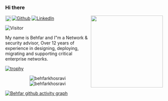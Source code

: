 
### Hi there 

<img align='left' src="https://media.giphy.com/media/hvRJCLFzcasrR4ia7z/giphy.gif" width="18px">

<img align='right' src="https://media.giphy.com/media/836HiJc7pgzy8iNXCn/giphy.gif" width="230" />


<p>
<a href="https://github.com/behfarkhosravi" target="_blank"><img alt="Github" src="https://img.shields.io/badge/GitHub-%2312100E.svg?&style=for-the-badge&logo=Github&logoColor=white" /></a> 
<a href="https://www.linkedin.com/in/behfarkhosravi" target="_blank"><img alt="LinkedIn" src="https://img.shields.io/badge/linkedin-%230077B5.svg?&style=for-the-badge&logo=linkedin&logoColor=white" /></a>
</p>

![Visitor](https://visitor-badge.laobi.icu/badge?page_id=behfarkhosravi.behfarkhosravi)

My name is Behfar and I"m a Network & security advisor, Over 12 years of experience in designing, deploying, migrating and supporting critical enterprise networks.



[![trophy](https://github-profile-trophy.vercel.app/?username=behfarkhosravi&rank=-C,-B&no-bg=true&no-frame=true&theme=algolia&row=2&column=3&margin-w=15&margin-h=15)](https://github.com/ryo-ma/github-profile-trophy)

<div align="center">
 <img src="https://github-readme-streak-stats.herokuapp.com/?user=behfarkhosravi&theme=algolia&hide_border=true" alt="behfarkhosravi" />
</div>

<div align="center">
 <img src="https://github-readme-stats.vercel.app/api?username=behfarkhosravi&theme=algolia&hide_border=true&count_private=true" alt="behfarkhosravi" />
</div>


[![Behfar github activity graph](https://activity-graph.herokuapp.com/graph?username=behfarkhosravi&theme=react-dark&hide_border=true)](https://github.com/ashutosh00710/github-readme-activity-graph)

 
